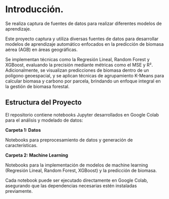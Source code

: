 # Introducción.

Se realiza captura de fuentes de datos para realizar diferentes modelos de aprendizaje. 

Este proyecto captura y utiliza diversas fuentes de datos para desarrollar modelos de aprendizaje automático enfocados en la predicción de biomasa aérea (AGB) en áreas geográficas.

Se implementan técnicas como la Regresión Lineal, Random Forest y XGBoost, evaluando la precisión mediante métricas como el MSE y R². Adicionalmente, se visualizan predicciones de biomasa dentro de un polígono geoespacial, y se aplican técnicas de agrupamiento K-Means para calcular biomasa y carbono por parcela, brindando un enfoque integral en la gestión de biomasa forestal.

## Estructura del Proyecto

El repositorio contiene notebooks Jupyter desarrollados en Google Colab para el análisis y modelado de datos:

**Carpeta 1: Datos**

Notebooks para preprocesamiento de datos y generación de características.

**Carpeta 2: Machine Learning**

Notebooks para la implementación de modelos de machine learning (Regresión Lineal, Random Forest, XGBoost) y la predicción de biomasa.

Cada notebook puede ser ejecutado directamente en Google Colab, asegurando que las dependencias necesarias estén instaladas previamente.

